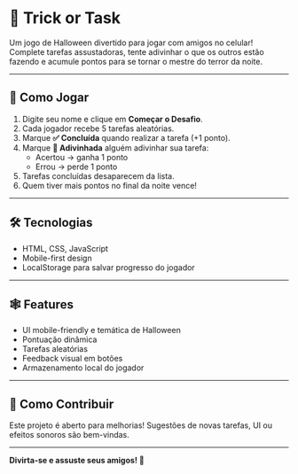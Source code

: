 # 🎃 Trick or Task

Um jogo de Halloween divertido para jogar com amigos no celular! Complete tarefas assustadoras, tente adivinhar o que os outros estão fazendo e acumule pontos para se tornar o mestre do terror da noite.

---

## 🎯 Como Jogar

1. Digite seu nome e clique em **Começar o Desafio**.
2. Cada jogador recebe 5 tarefas aleatórias.
3. Marque **✅ Concluída** quando realizar a tarefa (+1 ponto).
4. Marque **👻 Adivinhada** alguém adivinhar sua tarefa:
   - Acertou → ganha 1 ponto
   - Errou → perde 1 ponto
5. Tarefas concluídas desaparecem da lista.
6. Quem tiver mais pontos no final da noite vence!

---

## 🛠️ Tecnologias

- HTML, CSS, JavaScript
- Mobile-first design
- LocalStorage para salvar progresso do jogador

---


## 🕸️ Features

- UI mobile-friendly e temática de Halloween
- Pontuação dinâmica
- Tarefas aleatórias
- Feedback visual em botões
- Armazenamento local do jogador

---

## 👻 Como Contribuir

Este projeto é aberto para melhorias! Sugestões de novas tarefas, UI ou efeitos sonoros são bem-vindas.

---

**Divirta-se e assuste seus amigos! 🎃**
